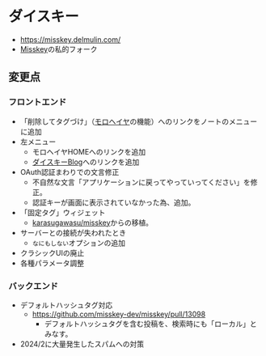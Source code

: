 # ダイスキー

- https://misskey.delmulin.com/
- [Misskey](https://github.com/misskey-dev/misskey/)の私的フォーク

## 変更点

### フロントエンド

- 「削除してタグづけ」（[モロヘイヤ](https://github.com/pooza/mulukhiya-toot-proxy/)の機能）へのリンクをノートのメニューに追加
- 左メニュー
  - モロヘイヤHOMEへのリンクを追加
  - [ダイスキーBlog](https://blog.misskey.delmulin.com)へのリンクを追加
- OAuth認証まわりでの文言修正
  - 不自然な文言「アプリケーションに戻ってやっていってください」を修正。
  - 認証キーが画面に表示されていなかった為、追加。
- 「固定タグ」ウィジェット
  - [karasugawasu/misskey](https://github.com/karasugawasu/misskey)からの移植。
- サーバーとの接続が失われたとき
  - `なにもしない`オプションの追加
- クラシックUIの廃止
- 各種パラメータ調整

### バックエンド

- デフォルトハッシュタグ対応
  - https://github.com/misskey-dev/misskey/pull/13098
	- デフォルトハッシュタグを含む投稿を、検索時にも「ローカル」とみなす。
- 2024/2に大量発生したスパムへの対策
